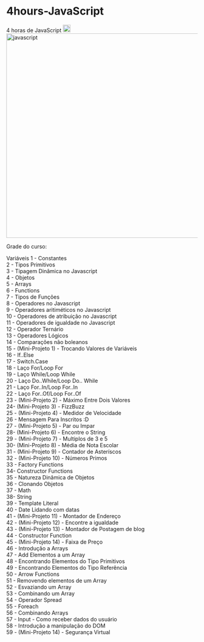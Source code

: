 # 4hours-JavaScript
4 horas de JavaScript
<img src="https://devicons.github.io/devicon/devicon.git/icons/javascript/javascript-original.svg" alt="javascript" width="20" height="20"/>
<img src="https://sujeitoprogramador.com/wp-content/uploads/2019/08/jsjsjs.png" alt="javascript" width="955" height="539"/>

Grade do curso:
<p> Variáveis
1 - Constantes <br>
2 - Tipos Primitivos <br>
3 - Tipagem Dinâmica no Javascript            <br>
4 - Objetos <br>
5 - Arrays <br>
6 - Functions <br>
7 - Tipos de Funções <br>
8 - Operadores no Javascript <br>
9 - Operadores aritiméticos no Javascript<br>
10 - Operadores de atribuição no Javascript<br>
11 - Operadores de igualdade no Javascript<br>
12 - Operador Ternário<br>
13 - Operadores Lógicos<br>
14 - Comparações não boleanos<br>
15 - (Mini-Projeto 1) - Trocando Valores de Variáveis<br>
16 - If..Else<br>
17 - Switch.Case<br>
18 - Laço For/Loop For<br>
19 - Laço While/Loop While<br>
20 - Laço Do..While/Loop Do.. While<br>
21 - Laço For..In/Loop For..In<br>
22 - Laço For..Of/Loop For..Of<br>
23 - (Mini-Projeto 2) - Máximo Entre Dois Valores<br>
24- (Mini-Projeto 3) - FizzBuzz<br>
25 - (Mini-Projeto 4) - Medidor de Velocidade<br>
26 - Mensagem Para Inscritos :D<br>
27 - (Mini-Projeto 5) - Par ou Impar<br>
28- (Mini-Projeto 6) - Encontre o String<br>
29 - (Mini-Projeto 7) - Multiplos de 3 e 5<br>
30- (Mini-Projeto 8) - Média de Nota Escolar<br>
31 - (Mini-Projeto 9) - Contador de Asteríscos<br>
32 - (Mini-Projeto 10) - Números Primos<br>
33 - Factory Functions<br>
34- Constructor Functions<br>
35 - Natureza Dinâmica de Objetos<br>
36 - Clonando Objetos<br>
37 - Math<br>
38- String<br>
39 - Template Literal<br>
40 - Date Lidando com datas<br>
41 - (Mini-Projeto 11) - Montador de Endereço<br>
42 - (Mini-Projeto 12) - Encontre a igualdade  <br>
43 - (Mini-Projeto 13) - Montador de Postagem de blog <br>
44 - Constructor Function <br>
45 - (Mini-Projeto 14) - Faixa de Preço<br>
46 - Introdução a Arrays<br>
47 - Add Elementos a um Array<br>
48 - Encontrando Elementos do Tipo Primitivos<br>
49 - Encontrando Elementos do Tipo Referência<br>
50 - Arrow Functions<br>
51 - Removendo elementos de um Array<br>
52 - Esvaziando um Array<br>
53 - Combinando um Array<br>
54 - Operador Spread<br>
55 - Foreach<br>
56 - Combinando Arrays<br>
57 - Input - Como receber dados do usuário<br>
58 - Introdução a manipulação do DOM<br>
59 - (Mini-Projeto 14) - Segurança Virtual<br>
 </p>
